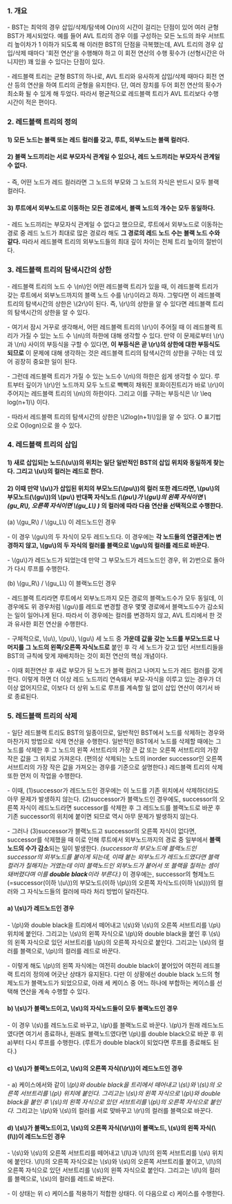 ### 1. 개요

\- BST는 최악의 경우 삽입/삭제/탐색에 O(n)의 시간이 걸리는 단점이 있어 여러 균형 BST가 제시되었다. 예를 들어 AVL 트리의 경우 이를 구성하는 모든 노드의 좌우 서브트리 높이차가 1 이하가 되도록 해 이러한 BST의 단점을 극복했는데, AVL 트리의 경우 삽입/삭제 때마다 '회전 연산'을 수행해야 하고 이 회전 연산의 수행 횟수가 (선형시간은 아니지만) 꽤 있을 수 있다는 단점이 있다.

\- 레드블랙 트리는 균형 BST의 하나로, AVL 트리와 유사하게 삽입/삭제 때마다 회전 연산 등의 연산을 하여 트리의 균형을 유지한다. 단, 여러 장치를 두어 회전 연산의 횟수가 최소화 될 수 있게 해 두었다. 따라서 평균적으로 레드블랙 트리가 AVL 트리보다 수행 시간이 적은 편이다.


### 2. 레드블랙 트리의 정의

#### 1) 모든 노드는 블랙 또는 레드 컬러를 갖고, **루트, 외부노드는 블랙 컬러**다.
#### 2) 블랙 노드끼리는 서로 부모자식 관계일 수 있으나, **레드 노드끼리는 부모자식 관계일 수 없다.**

\-  즉, 어떤 노드가 레드 컬러라면 그 노드의 부모와 그 노드의 자식은 반드시 모두 블랙 컬러다.

#### 3) 루트에서 외부노드로 이동하는 **모든 경로에서, 블랙 노드의 개수는 모두 동일**하다.

\- 레드 노드끼리는 부모자식 관계일 수 없다고 했으므로, 루트에서 외부노드로 이동하는 경로 중 레드 노드가 최대로 많은 경로라 해도 **그 경로의 레드 노드 수는 블랙 노드 수와 같다.** 따라서 레드블랙 트리의 외부노드들의 최대 깊이 차이는 전체 트리 높이의 절반이다.


### 3. 레드블랙 트리의 탐색시간의 상한

\- 레드블랙 트리의 노드 수 \\(n\\)인 어떤 레드블랙 트리가 있을 때, 이 레드블랙 트리가 갖는 루트에서 외부노드까지의 블랙 노드 수를 \\(r\\)이라고 하자. 그렇다면 이 레드블랙 트리의 탐색시간의 상한은 \\(2r\\)이 된다. 즉, \\(r\\)의 상한을 알 수 있다면 레드블랙 트리의 탐색시간의 상한을 알 수 있다.

\- 여기서 잠시 거꾸로 생각해서, 어떤 레드블랙 트리의 \\(r\\)이 주어질 때 이 레드블랙 트리가 가질 수 있는 노드 수 \\(n\\)의 하한에 대해 생각할 수 있다. 만약 이 문제로부터 \\(r\\)과 \\(n\\) 사이의 부등식을 구할 수 있다면, **이 부등식은 곧 \\(r\\)의 상한에 대한 부등식도 되므로** 이 문제에 대해 생각하는 것은 레드블랙 트리의 탐색시간의 상한을 구하는 데 있어 굉장히 중요한 일이 된다.

\- 그런데 레드블랙 트리가 가질 수 있는 노드수 \\(n\\)의 하한은 쉽게 생각할 수 있다. 루트부터 깊이가 \\(r\\)인 노드까지 모두 노드로 빽빽히 채워진 포화이진트리가 바로 \\(r\\)이 주어지는 레드블랙 트리의 \\(n\\)의 하한이다. 그리고 이를 구하는 부등식은 \\(r \leq log(n+1)\\) 이다.

\- 따라서 레드블랙 트리의 탐색시간의 상한은 \\(2log(n+1)\\)임을 알 수 있다. O 표기법으로 O(logn)으로 쓸 수 있다.


### 4. 레드블랙 트리의 삽입

#### 1) 새로 삽입되는 노드(\\(u\\))의 위치는 일단 일반적인 BST의 삽입 위치와 동일하게 찾는다. 그리고 \\(u\\)의 컬러는 레드로 한다.

#### 2) 이때 만약 \\(u\\)가 삽입된 위치의 **부모노드(\\(pu\\))의 컬러 또한 레드**라면, \\(pu\\)의 부모노드(\\(gu\\))의 \\(pu\\) 반대쪽 자식노드 _(\\(pu\\)가 \\(gu\\)의 왼쪽 자식이면 \\(gu_R\\), 오른쪽 자식이면 \\(gu_L\\) )_ 의 컬러에 따라 다음 연산을 선택적으로 수행한다.


(a) \\(gu_R\\) / \\(gu_L\\) 이 레드노드인 경우

\- 이 경우 \\(gu\\)의 두 자식이 모두 레드노드다. 이 경우에는 **각 노드들의 연결관계는 변경하지 않고, \\(gu\\)의 두 자식의 컬러를 블랙으로 \\(gu\\)의 컬러를 레드로 바꾼다.** 

\- \\(gu\\)가 레드노드가 되었는데 만약 그 부모노드가 레드노드인 경우, 위 2)번으로 돌아가 다시 루프를 수행한다.


(b) \\(gu_R\\) / \\(gu_L\\) 이 블랙노드인 경우

\- 레드블랙 트리라면 루트에서 외부노드까지 모든 경로의 블랙노드수가 모두 동일데, 이 경우에도 위 경우처럼 \\(gu\\)를 레드로 변경할 경우 몇몇 경로에서 블랙노드수가 감소되는 일이 일어나게 된다. 따라서 이 경우에는 컬러를 변경하지 않고, AVL 트리에서 한 것과 유사한 회전 연산을 수행한다.

\- 구체적으로, \\(u\\), \\(pu\\), \\(gu\\) 세 노드 중 **가운데 값을 갖는 노드를 부모노드로 나머지를 그 노드의 왼쪽/오른쪽 자식노드로** 붙인 후 각 세 노드가 갖고 있던 서브트리들을 BST의 규칙에 맞게 재배치하는 것이 회전 연산의 핵심 개념이다.

\- 이때 회전연산 후 새로 부모가 된 노드가 블랙 컬러고 나머지 노드가 레드 컬러를 갖게 한다. 이렇게 하면 더 이상 레드 노드끼리 연속돼서 부모-자식을 이루고 있는 경우가 더 이상 없어지므로, 이보다 더 상위 노드로 루프를 계속할 일 없이 삽입 연산이 여기서 바로 종료된다. 


### 5. 레드블랙 트리의 삭제

\- 일단 레드블랙 트리도 BST의 일종이므로, 일반적인 BST에서 노드를 삭제하는 경우와 마찬가지 방법으로 삭제 연산을 수행한다. 일반적인 BST에서 노드를 삭제할 때에는 그 노드를 삭제한 후 그 노드의 왼쪽 서브트리의 가장 큰 값 또는 오른쪽 서브트리의 가장 작은 값을 그 위치로 가져온다. (편의상 삭제되는 노드의 inorder successor인 오른쪽 서브트리의 가장 작은 값을 가져오는 경우를 기준으로 설명한다.) 레드블랙 트리의 삭제 또한 먼저 이 작업을 수행한다.

\- 이때, (1)successor가 레드노드인 경우에는 이 노드를 기존 위치에서 삭제하더라도 아무 문제가 발생하지 않는다. (2)successor가 블랙노드인 경우에도, successor의 오른쪽 자식이 레드노드라면 successor를 삭제한 후 그 레드노드를 블랙노드로 바꾼 후 기존 successor의 위치에 붙이면 되므로 역시 아무 문제가 발생하지 않는다.

\- 그러나 (3)successor가 블랙노드고 successor의 오른쪽 자식이 없다면, successor를 삭제했을 때 이로 인해 루트에서 외부노드까지의 경로 중 일부에서 **블랙노드의 수가 감소**되는 일이 발생한다. _(successor의 부모노드에 블랙노드인 successor의 외부노드를 붙이게 되는데, 이때 붙는 외부노드가 레드노드였다면 블랙 컬러가 칠해지는 거였는데 이미 블랙노드인 외부노드가 붙어서 또 블랙을 칠하는 셈이 돼버렸다며 이를 **double black**이라 부른다.)_ 이 경우에는, successor의 형제노드(=successor(이하 \\(u\\))의 부모노드(이하 \\(p\\))의 오른쪽 자식노드(이하 \\(s\\)))의 컬러와 그 자식노드들의 컬러에 따라 처리 방법이 달라진다.

#### a) \\(s\\)가 레드노드인 경우

\- \\(p\\)와 double black을 트리에서 떼어내고 \\(s\\)와 \\(s\\)의 오른쪽 서브트리를 \\(p\\) 위치에 붙인다. 그리고는 \\(s\\)의 왼쪽 자식으로 \\(p\\)와 double black을 붙인 후 \\(s\\)의 왼쪽 자식으로 있던 서브트리를 \\(p\\)의 오른쪽 자식으로 붙인다. 그리고는 \\(s\\)의 컬러를 블랙으로, \\(p\\)의 컬러를 레드로 바꾼다.

\- 이렇게 해도 \\(p\\)의 왼쪽 자식에는 여전히 double black이 붙어있어 여전히 레드블랙 트리의 정의에 어긋난 상태가 유지된다. 다만 이 상황에선 double black 노드의 형제노드가 블랙노드가 되었으므로, 아래 세 케이스 중 어느 하나에 부합하는 케이스를 선택해 연산을 계속 수행할 수 있다.

#### b) \\(s\\)가 블랙노드이고, \\(s\\)의 자식노드들이 모두 블랙노드인 경우

\- 이 경우 \\(s\\)를 레드노드로 바꾸고, \\(p\\)를 블랙노드로 바꾼다. \\(p\\)가 원래 레드노드였다면 여기서 종료하나, 원래도 블랙노드였다면 \\(p\\)를 double black으로 바꾼 후 위 a)부터 다시 루프를 수행한다. (루트가 double black이 되었다면 루프를 종료해도 된다.)

#### c) \\(s\\)가 블랙노드이고, \\(s\\)의 오른쪽 자식(\\(r\\))이 레드노드인 경우

\- a) 케이스에서와 같이 _\\(p\\)와 double black을 트리에서 떼어내고 \\(s\\)와 \\(s\\)의 오른쪽 서브트리를 \\(p\\) 위치에 붙인다. 그리고는 \\(s\\)의 왼쪽 자식으로 \\(p\\)와 double black을 붙인 후 \\(s\\)의 왼쪽 자식으로 있던 서브트리를 \\(p\\)의 오른쪽 자식으로 붙인다._ 그리고는 \\(p\\)와 \\(s\\)의 컬러를 서로 맞바꾸고 \\(r\\)의 컬러를 블랙으로 바꾼다.

#### d) \\(s\\)가 블랙노드이고, \\(s\\)의 오른쪽 자식(\\(r\\))이 블랙노드, \\(s\\)의 왼쪽 자식(\\(l\\))이 레드노드인 경우

\- \\(s\\)와 \\(s\\)의 오른쪽 서브트리를 떼어내고 \\(l\\)과 \\(l\\)의 왼쪽 서브트리를 \\(s\\) 위치에 붙인다. \\(l\\)의 오른쪽 자식으로는 \\(s\\)와 \\(s\\)의 오른쪽 서브트리를 붙이고, \\(l\\)의 오른쪽 자식으로 있던 서브트리를 \\(s\\)의 왼쪽 자식으로 붙인다. 그리고는 \\(l\\)의 컬러를 블랙으로, \\(s\\)의 컬러를 레드로 바꾼다. 

\- 이 상태는 위 c) 케이스를 적용하기 적합한 상태다. 이 다음으로 c) 케이스를 수행한다.